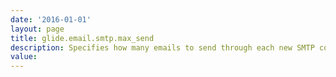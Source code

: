 ```yaml
---
date: '2016-01-01'
layout: page
title: glide.email.smtp.max_send
description: Specifies how many emails to send through each new SMTP connection. The instance establishes a new SMTP connection if there are more emails to send than the specified value. 
value:  
---
```

